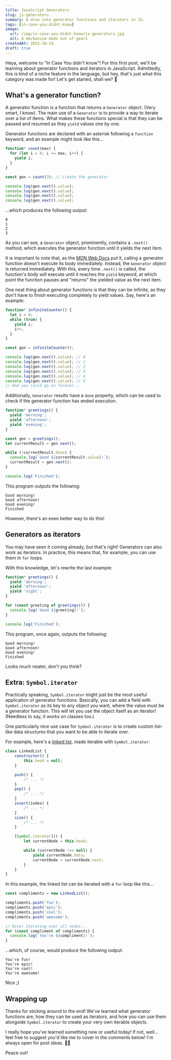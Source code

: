 ```yaml
---
title: JavaScript Generators
slug: js-generators
summary: A dive into generator functions and iterators in JS.
tags: [in-case-you-didnt-know]
image:
  url: /img/in-case-you-didnt-know/js-generators.jpg
  alt: A mechanism made out of gears
createdAt: 2022-10-14
draft: true
---
```


Heya, welcome to "In Case You didn't know"! For this first post, we'll be learning about generator functions and iterators in JavaScript. Admittedly, this is kind of a niche feature in the language, but hey, that's just what this category was made for! Let's get started, shall we? 🤖

## What's a generator function?

A generator function is a function that returns a `Generator` object. (Very smart, I know). The main use of a `Generator` is to provide a way to iterate over a list of items. What makes these functions special is that they can be paused and resumed as they `yield` values one by one.

Generator functions are declared with an asterisk following a `function` keyword, and an example might look like this...

```js
function* count(max) {
  for (let i = 0; i <= max; i++) {
    yield i;
  }
}

const gen = count(3); // Create the generator

console.log(gen.next().value);
console.log(gen.next().value);
console.log(gen.next().value);
console.log(gen.next().value);
```

...which produces the following output:

```
0
1
2
3
```

As you can see, a `Generator` object, prominently, contains a `.next()` method, which executes the generator function until it yields the next item.

It is important to note that, as the [MDN Web Docs](https://developer.mozilla.org/en-US/docs/Web/JavaScript/Reference/Statements/function*) put it, calling a generator function doesn't execute its body immediately. Instead, the `Generator` object is returned immediately. With this, every time `.next()` is called, the function's body _will_ execute until it reaches the `yield` keyword, at which point the function pauses and "returns" the yielded value as the next item.

One neat thing about generator functions is that they can be infinite, as they don't have to finish executing completely to yield values. Say, here's an example:

```js
function* infiniteCounter() {
  let i = 0;
  while (true) {
    yield i;
    i++;
  }
}

const gen = infiniteCounter();

console.log(gen.next().value); // 0
console.log(gen.next().value); // 1
console.log(gen.next().value); // 2
console.log(gen.next().value); // 3
console.log(gen.next().value); // 4
console.log(gen.next().value); // 5
// And you could go on forever...
```

Additionally, `Generator` results have a `done` property, which can be used to check if the generator function has ended execution.

```js
function* greetings() {
  yield 'morning';
  yield 'afternoon';
  yield 'evening';
}

const gen = greetings();
let currentResult = gen.next();

while (!currentResult.done) {
  console.log(`Good ${currentResult.value}!`);
  currentResult = gen.next();
}

console.log('Finished');
```

This program outputs the following:

```
Good morning!
Good afternoon!
Good evening!
Finished
```

However, there's an even better way to do this!

## Generators as iterators

You may have seen it coming already, but that's right! Generators can also work as iterators. In practice, this means that, for example, you can use them in `for` loops.

With this knowledge, let's rewrite the last example:

```js
function* greetings() {
  yield 'morning';
  yield 'afternoon';
  yield 'night';
}

for (const greeting of greetings()) {
  console.log(`Good ${greeting}!`);
}

console.log('Finished');
```

This program, once again, outputs the following:

```
Good morning!
Good afternoon!
Good evening!
Finished
```

Looks much neater, don't you think?

## Extra: `Symbol.iterator`

Practically speaking, `Symbol.iterator` might just be the most useful application of generator functions. Basically, you can add a field with `Symbol.iterator` as its key to any object you want, where the value must be a generator function. This will let you use the object itself as an iterator! (Needless to say, it works on classes too.)

One particularly nice use case for `Symbol.iterator` is to create custom list-like data structures that you want to be able to iterate over.

For example, here's a [linked list](https://www.geeksforgeeks.org/data-structures/linked-list/), made iterable with `Symbol.iterator`:

```js
class LinkedList {
    constructor() {
        this.head = null;
    }

    push() {
        /* ... */
    }
    pop() {
        /* ... */
    }
    insert(index) {
        /* ... */
    }
    size() {
        /* ... */
    }

    [Symbol.iterator]() {
        let currentNode = this.head;

        while (currentNode !== null) {
            yield currentNode.data;
            currentNode = currentNode.next;
        }
    }
}
```

In this example, the linked list can be iterated with a `for` loop like this...

```js
const compliments = new LinkedList();

compliments.push('fun');
compliments.push('epic');
compliments.push('cool');
compliments.push('awesome');

// Nice! Iterating over all nodes...
for (const compliment of compliments) {
  console.log(`You're ${compliment}!`);
}
```

...which, of course, would produce the following output:

```
You're fun!
You're epic!
You're cool!
You're awesome!
```

Nice ;)

## Wrapping up

Thanks for sticking around to the end! We've learned what generator functions are, how they can be used as iterators, and how you can use them alongside `Symbol.iterator` to create your very own iterable objects.

I really hope you've learned something new or useful today! If not, well... feel free to suggest you'd like me to cover in the comments below! I'm always open for post ideas. 👨‍💻

Peace out!
